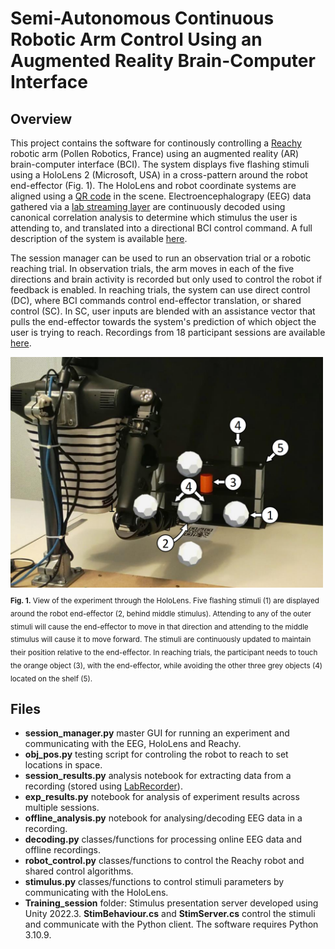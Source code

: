# Semi-Autonomous Continuous Robotic Arm Control Using an Augmented Reality Brain-Computer Interface

## Overview
This project contains the software for continously controlling a [Reachy](https://pollen-robotics.github.io/reachy-2021-docs/) robotic arm (Pollen Robotics, France) using an augmented reality (AR) brain-computer interface (BCI). The system displays five flashing stimuli using a HoloLens 2 (Microsoft, USA) in a cross-pattern around the robot end-effector (Fig. 1). The HoloLens and robot coordinate systems are aligned using a [QR code](https://github.com/microsoft/MixedReality-QRCode-Sample) in the scene. Electroencephalograpy (EEG) data gathered via a [lab streaming layer](https://labstreaminglayer.org/#/) are continuously decoded using canonical correlation analysis to determine which stimulus the user is attending to, and translated into a directional BCI control command. A full description of the system is available [here](https://doi.org/10.36227/techrxiv.171638984.48965766/v1). 

The session manager can be used to run an observation trial or a robotic reaching trial. In observation trials, the arm moves in each of the five directions and brain activity is recorded but only used to control the robot if feedback is enabled. In reaching trials, the system can use direct control (DC), where BCI commands control end-effector translation, or shared control (SC). In SC, user inputs are blended with an assistance vector that pulls the end-effector towards the system's prediction of which object the user is trying to reach. Recordings from 18 participant sessions are available [here](https://doi.org/10.26188/25734054).

<img src="https://github.com/kkokorin0/SSVEP_shared_robot_control/blob/main/participant_view.png" width="500"><sub><br> <strong>Fig. 1.</strong> View of the experiment through the HoloLens. Five flashing stimuli (1) are displayed around the robot end-effector (2, behind middle stimulus). Attending to any of the outer stimuli will cause the end-effector to move in that direction and attending to the middle stimulus will cause it to move forward. The stimuli are continuously updated to maintain their position relative to the end-effector. In reaching trials, the participant needs to touch the orange object (3), with the end-effector, while avoiding the other three grey objects (4) located on the shelf (5).</sub>

## Files
- **session_manager.py** master GUI for running an experiment and communicating with the EEG, HoloLens and Reachy.
- **obj_pos.py** testing script for controling the robot to reach to set locations in space.
- **session_results.py** analysis notebook for extracting data from a recording (stored using [LabRecorder](https://github.com/labstreaminglayer/App-LabRecorder)).
- **exp_results.py** notebook for analysis of experiment results across multiple sessions.
- **offline_analysis.py** notebook for analysing/decoding EEG data in a recording.
- **decoding.py** classes/functions for processing online EEG data and offline recordings.
- **robot_control.py** classes/functions to control the Reachy robot and shared control algorithms.
- **stimulus.py** classes/functions to control stimuli parameters by communicating with the HoloLens.
- **Training_session** folder: Stimulus presentation server developed using Unity 2022.3. **StimBehaviour.cs** and **StimServer.cs** control the stimuli and communicate with the Python client.
The software requires Python 3.10.9.